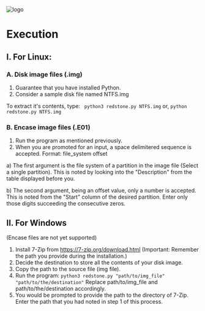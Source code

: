 ![logo](https://user-images.githubusercontent.com/53004679/164982089-e169af11-bc95-4c75-8c57-92288938d6b0.png)

# Execution

## I. For Linux:

### A. Disk image files (.img)
1. Guarantee that you have installed Python.
2. Consider a sample disk file named NTFS.img

To extract it's contents, type:
``` python3 redstone.py NTFS.img``` 
or, 
```python redstone.py NTFS.img```

### B. Encase image files (.E01)
1. Run the program as mentioned previously.
2. When you are promoted for an input, a space delimitered sequence is accepted. 
Format: file_system offset

a) The first argument is the file system of a partition in the image file (Select a single partition). This is noted by looking into the "Description" from the table displayed before you. 

b) The second argument, being an offset value, only a number is accepted.  This is noted from the "Start" column of the desired partition. Enter only those digits succeeding the consecutive zeros.

## II. For Windows
(Encase files are not yet supported)
1. Install 7-Zip from https://7-zip.org/download.html
(Important: Remember the path you provide during the installation.)
2. Decide the destination to store all the contents of your disk image.
3. Copy the path to the source file (img file).
4. Run the program: 
```python3 redstone.py "path/to/img_file" "path/to/the/destination"```
Replace path/to/img_file and path/to/the/destination accordingly.
5. You would be prompted to provide the path to the directory of 7-Zip. Enter the path that you had noted in step 1 of this process.
